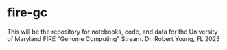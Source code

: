 # fire-gc
This will be the repository for notebooks, code, and data for the University of Maryland FIRE "Genome Computing" Stream.
Dr. Robert Young, FL
2023
